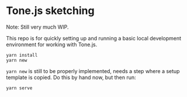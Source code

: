 Tone.js sketching
===
Note: Still very much WIP.

This repo is for quickly setting up and running a basic local development environment for working with Tone.js.

	yarn install
	yarn new

`yarn new` is still to be properly implemented, needs a step where a setup template is copied. Do this by hand now, but then run:

	yarn serve


